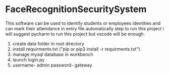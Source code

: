 # FaceRecognitionSecuritySystem
This software can be used to identify students or employees identities and can mark their attendance in entry file automatically
step to run this project 
i will suggest pycharm to run this project but vscode will be enough.
1. create data folder in root directory
2. install requirments.txt ("pip or pip3 install -r requirments.txt")
3. manage mysql database in workbench
3. launch login.py
5. username- admin password- gateway
